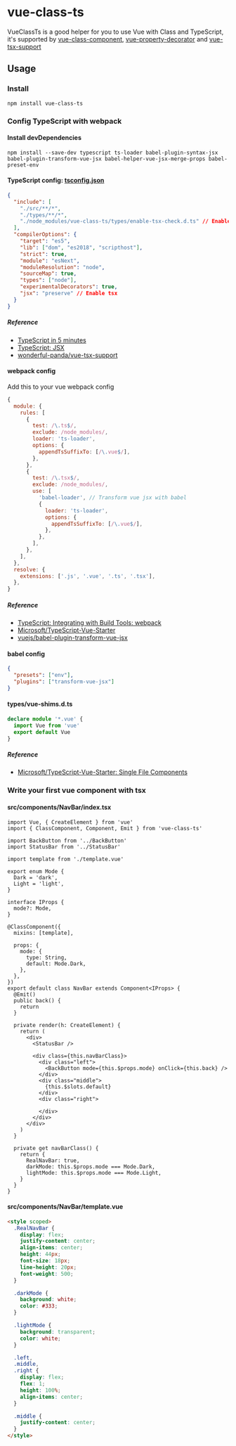 # vue-class-ts

VueClassTs is a good helper for you to use Vue with Class and TypeScript, it's supported by [vue-class-component](https://github.com/vuejs/vue-class-component), [vue-property-decorator](https://github.com/kaorun343/vue-property-decorator) and [vue-tsx-support](https://github.com/wonderful-panda/vue-tsx-support)

## Usage

### Install

```shell
npm install vue-class-ts
```

### Config TypeScript with webpack

#### Install devDependencies

```shell
npm install --save-dev typescript ts-loader babel-plugin-syntax-jsx babel-plugin-transform-vue-jsx babel-helper-vue-jsx-merge-props babel-preset-env
```

#### TypeScript config: [tsconfig.json](https://www.typescriptlang.org/docs/handbook/tsconfig-json.html)

```json
{
  "include": [
    "./src/**/*",
    "./types/**/*",
    "./node_modules/vue-class-ts/types/enable-tsx-check.d.ts" // Enable tsx check
  ],
  "compilerOptions": {
    "target": "es5",
    "lib": ["dom", "es2018", "scripthost"],
    "strict": true,
    "module": "esNext",
    "moduleResolution": "node",
    "sourceMap": true,
    "types": ["node"],
    "experimentalDecorators": true,
    "jsx": "preserve" // Enable tsx
  }
}
```

##### Reference

- [TypeScript in 5 minutes](https://www.typescriptlang.org/docs/handbook/typescript-in-5-minutes.html)
- [TypeScript: JSX](https://www.typescriptlang.org/docs/handbook/jsx.html)
- [wonderful-panda/vue-tsx-support](https://github.com/wonderful-panda/vue-tsx-support#install-and-enable)

#### webpack config

Add this to your vue webpack config

```js
{
  module: {
    rules: [
      {
        test: /\.ts$/,
        exclude: /node_modules/,
        loader: 'ts-loader',
        options: {
          appendTsSuffixTo: [/\.vue$/],
        },
      },
      {
        test: /\.tsx$/,
        exclude: /node_modules/,
        use: [
          'babel-loader', // Transform vue jsx with babel
          {
            loader: 'ts-loader',
            options: {
              appendTsSuffixTo: [/\.vue$/],
            },
          },
        ],
      },
    ],
  },
  resolve: {
    extensions: ['.js', '.vue', '.ts', '.tsx'],
  },
}
```

##### Reference

- [TypeScript: Integrating with Build Tools: webpack](https://www.typescriptlang.org/docs/handbook/integrating-with-build-tools.html#webpack)
- [Microsoft/TypeScript-Vue-Starter](https://github.com/Microsoft/TypeScript-Vue-Starter)
- [vuejs/babel-plugin-transform-vue-jsx](https://github.com/vuejs/babel-plugin-transform-vue-jsx)

#### babel config

```json
{
  "presets": ["env"],
  "plugins": ["transform-vue-jsx"]
}
```

#### types/vue-shims.d.ts

```ts
declare module '*.vue' {
  import Vue from 'vue'
  export default Vue
}
```

##### Reference

- [Microsoft/TypeScript-Vue-Starter: Single File Components](https://github.com/Microsoft/TypeScript-Vue-Starter#single-file-components)

### Write your first vue component with tsx

#### src/components/NavBar/index.tsx

```tsx
import Vue, { CreateElement } from 'vue'
import { ClassComponent, Component, Emit } from 'vue-class-ts'

import BackButton from '../BackButton'
import StatusBar from '../StatusBar'

import template from './template.vue'

export enum Mode {
  Dark = 'dark',
  Light = 'light',
}

interface IProps {
  mode?: Mode,
}

@ClassComponent({
  mixins: [template],

  props: {
    mode: {
      type: String,
      default: Mode.Dark,
    },
  },
})
export default class NavBar extends Component<IProps> {
  @Emit()
  public back() {
    return
  }

  private render(h: CreateElement) {
    return (
      <div>
        <StatusBar />

        <div class={this.navBarClass}>
          <div class="left">
            <BackButton mode={this.$props.mode} onClick={this.back} />
          </div>
          <div class="middle">
            {this.$slots.default}
          </div>
          <div class="right">

          </div>
        </div>
      </div>
    )
  }

  private get navBarClass() {
    return {
      RealNavBar: true,
      darkMode: this.$props.mode === Mode.Dark,
      lightMode: this.$props.mode === Mode.Light,
    }
  }
}
```

#### src/components/NavBar/template.vue

```html
<style scoped>
  .RealNavBar {
    display: flex;
    justify-content: center;
    align-items: center;
    height: 44px;
    font-size: 18px;
    line-height: 20px;
    font-weight: 500;
  }

  .darkMode {
    background: white;
    color: #333; 
  }

  .lightMode {
    background: transparent;
    color: white;
  }

  .left,
  .middle,
  .right {
    display: flex;
    flex: 1;
    height: 100%;
    align-items: center;
  }

  .middle {
    justify-content: center;
  }
</style>
```